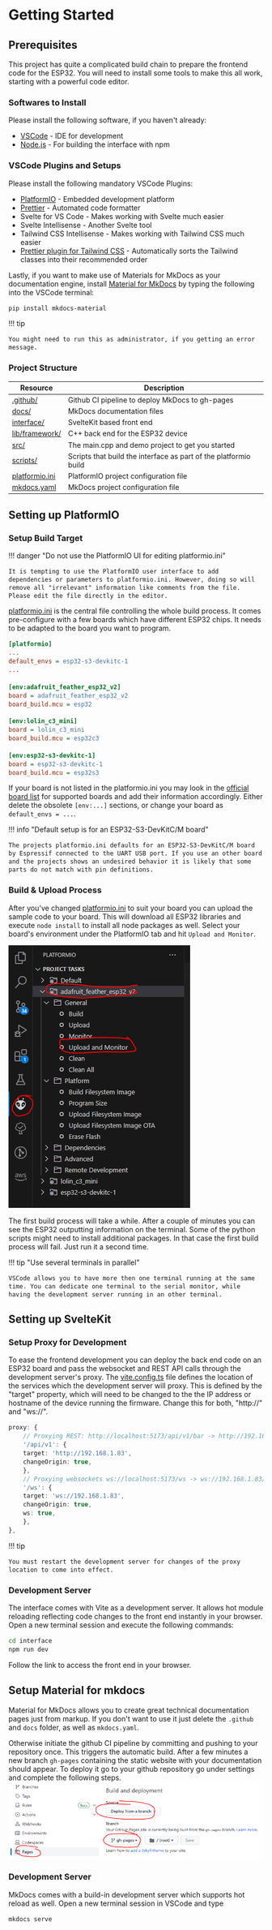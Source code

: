 # Getting Started

## Prerequisites

This project has quite a complicated build chain to prepare the frontend code for the ESP32. You will need to install some tools to make this all work, starting with a powerful code editor.

### Softwares to Install

Please install the following software, if you haven't already:

- [VSCode](https://code.visualstudio.com/) - IDE for development
- [Node.js](https://nodejs.org) - For building the interface with npm

### VSCode Plugins and Setups

Please install the following mandatory VSCode Plugins:

- [PlatformIO](https://platformio.org/) - Embedded development platform
- [Prettier](https://prettier.io/) - Automated code formatter
- Svelte for VS Code - Makes working with Svelte much easier
- Svelte Intellisense - Another Svelte tool
- Tailwind CSS Intellisense - Makes working with Tailwind CSS much easier
- [Prettier plugin for Tailwind CSS](https://github.com/tailwindlabs/prettier-plugin-tailwindcss) - Automatically sorts the Tailwind classes into their recommended order

Lastly, if you want to make use of Materials for MkDocs as your documentation engine, install [Material for MkDocs](https://squidfunk.github.io/mkdocs-material/) by typing the following into the VSCode terminal:

```bash
pip install mkdocs-material
```

!!! tip

    You might need to run this as administrator, if you getting an error message.

### Project Structure

| Resource                                                                               | Description                                                      |
| -------------------------------------------------------------------------------------- | ---------------------------------------------------------------- |
| [.github/](https://github.com/theelims/ESP32-sveltekit/blob/main/.github)              | Github CI pipeline to deploy MkDocs to gh-pages                  |
| [docs/](https://github.com/theelims/ESP32-sveltekit/blob/main/docs)                    | MkDocs documentation files                                       |
| [interface/](https://github.com/theelims/ESP32-sveltekit/blob/main/interface)          | SvelteKit based front end                                        |
| [lib/framework/](https://github.com/theelims/ESP32-sveltekit/blob/main/lib/framework)  | C++ back end for the ESP32 device                                |
| [src/](https://github.com/theelims/ESP32-sveltekit/blob/main/src)                      | The main.cpp and demo project to get you started                 |
| [scripts/](https://github.com/theelims/ESP32-sveltekit/tree/main/scripts)              | Scripts that build the interface as part of the platformio build |
| [platformio.ini](https://github.com/theelims/ESP32-sveltekit/blob/main/platformio.ini) | PlatformIO project configuration file                            |
| [mkdocs.yaml](https://github.com/theelims/ESP32-sveltekit/blob/main/mkdocs.yaml)       | MkDocs project configuration file                                |

## Setting up PlatformIO

### Setup Build Target

!!! danger "Do not use the PlatformIO UI for editing platformio.ini"

    It is tempting to use the PlatformIO user interface to add dependencies or parameters to platformio.ini. However, doing so will remove all "irrelevant" information like comments from the file. Please edit the file directly in the editor.

[platformio.ini](https://github.com/theelims/ESP32-sveltekit/blob/main/platformio.ini) is the central file controlling the whole build process. It comes pre-configure with a few boards which have different ESP32 chips. It needs to be adapted to the board you want to program.

```ini
[platformio]
...
default_envs = esp32-s3-devkitc-1
...

[env:adafruit_feather_esp32_v2]
board = adafruit_feather_esp32_v2
board_build.mcu = esp32

[env:lolin_c3_mini]
board = lolin_c3_mini
board_build.mcu = esp32c3

[env:esp32-s3-devkitc-1]
board = esp32-s3-devkitc-1
board_build.mcu = esp32s3
```

If your board is not listed in the platformio.ini you may look in the [official board list](https://docs.platformio.org/en/latest/boards/index.html#espressif-32) for supported boards and add their information accordingly. Either delete the obsolete `[env:...]` sections, or change your board as `default_envs = ...`.

!!! info "Default setup is for an ESP32-S3-DevKitC/M board"

    The projects platformio.ini defaults for an ESP32-S3-DevKitC/M board by Espressif connected to the UART USB port. If you use an other board and the projects shows an undesired behavior it is likely that some parts do not match with pin definitions.

### Build & Upload Process

After you've changed [platformio.ini](https://github.com/theelims/ESP32-sveltekit/blob/main/platformio.ini) to suit your board you can upload the sample code to your board. This will download all ESP32 libraries and execute `node install` to install all node packages as well. Select your board's environment under the PlatformIO tab and hit `Upload and Monitor`.

![PIO Build](media/PIO-upload.png)

The first build process will take a while. After a couple of minutes you can see the ESP32 outputting information on the terminal. Some of the python scripts might need to install additional packages. In that case the first build process will fail. Just run it a second time.

!!! tip "Use several terminals in parallel"

    VSCode allows you to have more then one terminal running at the same time. You can dedicate one terminal to the serial monitor, while having the development server running in an other terminal.

## Setting up SvelteKit

### Setup Proxy for Development

To ease the frontend development you can deploy the back end code on an ESP32 board and pass the websocket and REST API calls through the development server's proxy.
The [vite.config.ts](https://github.com/theelims/ESP32-sveltekit/blob/main/interface/vite.config.ts) file defines the location of the services which the development server will proxy. This is defined by the "target" property, which will need to be changed to the the IP address or hostname of the device running the firmware. Change this for both, "http://" and "ws://".

```ts
proxy: {
    // Proxying REST: http://localhost:5173/api/v1/bar -> http://192.168.1.83/api/v1/bar
    '/api/v1': {
    target: 'http://192.168.1.83',
    changeOrigin: true,
    },
    // Proxying websockets ws://localhost:5173/ws -> ws://192.168.1.83/ws
    '/ws': {
    target: 'ws://192.168.1.83',
    changeOrigin: true,
    ws: true,
    },
},
```

!!! tip

    You must restart the development server for changes of the proxy location to come into effect.

### Development Server

The interface comes with Vite as a development server. It allows hot module reloading reflecting code changes to the front end instantly in your browser. Open a new terminal session and execute the following commands:

```bash
cd interface
npm run dev
```

Follow the link to access the front end in your browser.

## Setup Material for mkdocs

Material for MkDocs allows you to create great technical documentation pages just from markup. If you don't want to use it just delete the `.github` and `docs` folder, as well as `mkdocs.yaml`.

Otherwise initiate the github CI pipeline by committing and pushing to your repository once. This triggers the automatic build. After a few minutes a new branch `gh-pages` containing the static website with your documentation should appear. To deploy it go to your github repository go under settings and complete the following steps.
![Deploy on gh-pages](media/mkdocs_gh-pages.PNG)

### Development Server

MkDocs comes with a build-in development server which supports hot reload as well. Open a new terminal session in VSCode and type

```
mkdocs serve
```
